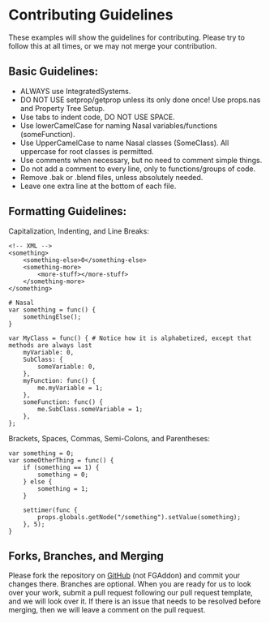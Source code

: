 # Contributing Guidelines

These examples will show the guidelines for contributing. Please try to follow this at all times, or we may not merge your contribution.

## Basic Guidelines:
- ALWAYS use IntegratedSystems.
- DO NOT USE setprop/getprop unless its only done once! Use props.nas and Property Tree Setup.
- Use tabs to indent code, DO NOT USE SPACE.
- Use lowerCamelCase for naming Nasal variables/functions (someFunction).
- Use UpperCamelCase to name Nasal classes (SomeClass). All uppercase for root classes is permitted.
- Use comments when necessary, but no need to comment simple things.
- Do not add a comment to every line, only to functions/groups of code.
- Remove .bak or .blend files, unless absolutely needed.
- Leave one extra line at the bottom of each file.

## Formatting Guidelines:
Capitalization, Indenting, and Line Breaks:
```
<!-- XML -->
<something>
	<something-else>0</something-else>
	<something-more>
		<more-stuff></more-stuff>
	</something-more>
</something>
```

```
# Nasal
var something = func() {
	somethingElse();
}

var MyClass = func() { # Notice how it is alphabetized, except that methods are always last
	myVariable: 0,
	SubClass: {
		someVariable: 0,
	},
	myFunction: func() {
		me.myVariable = 1;
	},
	someFunction: func() {
		me.SubClass.someVariable = 1;
	},
};
```
Brackets, Spaces, Commas, Semi-Colons, and Parentheses:
```
var something = 0;
var someOtherThing = func() {
	if (something == 1) {
		something = 0;
	} else {
		something = 1;
	}
	
	settimer(func {
		props.globals.getNode("/something").setValue(something);
	}, 5);
}
```

## Forks, Branches, and Merging
Please fork the repository on [GitHub](https://github.com/Octal450/MD-11) (not FGAddon) and commit your changes there. Branches are optional. When you are ready for us to look over your work, submit a pull request following our pull request template, and we will look over it. If there is an issue that needs to be resolved before merging, then we will leave a comment on the pull request.
